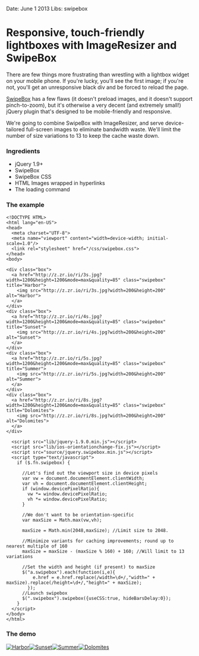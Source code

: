 Date: June 1 2013
Libs: swipebox

# Responsive, touch-friendly lightboxes with ImageResizer and SwipeBox

There are few things more frustrating than wrestling with a lightbox widget on your mobile phone. If you're lucky, you'll see the first image; if you're not, you'll get an unresponsive black div and be forced to reload the page.

[SwipeBox](http://brutaldesign.github.io/swipebox/) has a few flaws (it doesn't preload images, and it doesn't support pinch-to-zoom), but it's otherwise a very decent (and extremely small!) jQuery plugin that's designed to be mobile-friendly and responsive.

We're going to combine SwipeBox with ImageResizer, and serve device-tailored full-screen images to eliminate bandwidth waste. We'll limit the number of size variations to 13 to keep the cache waste down.


### Ingredients

* jQuery 1.9+ 
* SwipeBox
* SwipeBox CSS
* HTML Images wrapped in hyperlinks
* The loading command



### The example


    <!DOCTYPE HTML>
    <html lang="en-US">
    <head>
      <meta charset="UTF-8">
      <meta name="viewport" content="width=device-width; initial-scale=1.0"/>
      <link rel="stylesheet" href="/css/swipebox.css">
    </head>
    <body>

    <div class="box">
      <a href="http://z.zr.io/ri/3s.jpg?width=1200&height=1200&mode=max&quality=85" class="swipebox" title="Harbor">
        <img src="http://z.zr.io/ri/3s.jpg?width=200&height=200" alt="Harbor">
      </a>
    </div>
    <div class="box">
      <a href="http://z.zr.io/ri/4s.jpg?width=1200&height=1200&mode=max&quality=85" class="swipebox" title="Sunset">
        <img src="http://z.zr.io/ri/4s.jpg?width=200&height=200" alt="Sunset">
      </a>
    </div>
    <div class="box">
      <a href="http://z.zr.io/ri/5s.jpg?width=1200&height=1200&mode=max&quality=85" class="swipebox" title="Summer">
        <img src="http://z.zr.io/ri/5s.jpg?width=200&height=200" alt="Summer">
      </a>
    </div>
    <div class="box">
      <a href="http://z.zr.io/ri/8s.jpg?width=1200&height=1200&mode=max&quality=85" class="swipebox" title="Dolomites">
        <img src="http://z.zr.io/ri/8s.jpg?width=200&height=200" alt="Dolomites">
      </a>
    </div>

      <script src="lib/jquery-1.9.0.min.js"></script>
      <script src="lib/ios-orientationchange-fix.js"></script>
      <script src="source/jquery.swipebox.min.js"></script>
      <script type="text/javascript">
        if ($.fn.swipebox) {

          //Let's find out the viewport size in device pixels
          var vw = document.documentElement.clientWidth;
          var vh = document.documentElement.clientHeight;
          if (window.devicePixelRatio){
            vw *= window.devicePixelRatio;
            vh *= window.devicePixelRatio;
          }

          //We don't want to be orientation-specific
          var maxSize = Math.max(vw,vh);

          maxSize = Math.min(2048,maxSize); //Limit size to 2048.

          //Minimize variants for caching improvements; round up to nearest multiple of 160
          maxSize = maxSize - (maxSize % 160) + 160; //Will limit to 13 variations

          //Set the width and height (if present) to maxSize
          $("a.swipebox").each(function(i,e){
              e.href = e.href.replace(/width=\d+/,"width=" + maxSize).replace(/height=\d+/,"height=" + maxSize);
            });
          //Launch swipebox
          $(".swipebox").swipebox({useCSS:true, hideBarsDelay:0});
        }
      </script>
    </body>
    </html>

### The demo

<style type="text/css">
  .box {
  float: left;
  margin-bottom: 0.7em;
  text-align: center;
}
.box .swipebox {
  display: block;
}

</style>

<div class="box">
  <a href="http://z.zr.io/ri/3s.jpg?width=1200&height=1200&mode=max&quality=85" class="swipebox" title="Harbor">
    <img src="http://z.zr.io/ri/3s.jpg?width=200&height=200" alt="Harbor">
  </a>
</div>
<div class="box">
  <a href="http://z.zr.io/ri/4s.jpg?width=1200&height=1200&mode=max&quality=85" class="swipebox" title="Sunset">
    <img src="http://z.zr.io/ri/4s.jpg?width=200&height=200" alt="Sunset">
  </a>
</div>
<div class="box">
  <a href="http://z.zr.io/ri/5s.jpg?width=1200&height=1200&mode=max&quality=85" class="swipebox" title="Summer">
    <img src="http://z.zr.io/ri/5s.jpg?width=200&height=200" alt="Summer">
  </a>
</div>
<div class="box">
  <a href="http://z.zr.io/ri/8s.jpg?width=1200&height=1200&mode=max&quality=85" class="swipebox" title="Dolomites">
    <img src="http://z.zr.io/ri/8s.jpg?width=200&height=200" alt="Dolomites">
  </a>
</div>